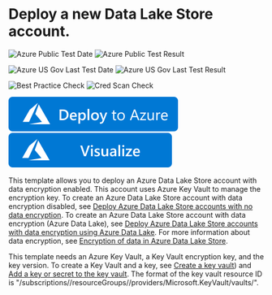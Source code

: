 # Deploy a new Data Lake Store account.

![Azure Public Test Date](https://azurequickstartsservice.blob.core.windows.net/badges/101-data-lake-store-encryption-key-vault/PublicLastTestDate.svg)
![Azure Public Test Result](https://azurequickstartsservice.blob.core.windows.net/badges/101-data-lake-store-encryption-key-vault/PublicDeployment.svg)

![Azure US Gov Last Test Date](https://azurequickstartsservice.blob.core.windows.net/badges/101-data-lake-store-encryption-key-vault/FairfaxLastTestDate.svg)
![Azure US Gov Last Test Result](https://azurequickstartsservice.blob.core.windows.net/badges/101-data-lake-store-encryption-key-vault/FairfaxDeployment.svg)

![Best Practice Check](https://azurequickstartsservice.blob.core.windows.net/badges/101-data-lake-store-encryption-key-vault/BestPracticeResult.svg)
![Cred Scan Check](https://azurequickstartsservice.blob.core.windows.net/badges/101-data-lake-store-encryption-key-vault/CredScanResult.svg)

[![Deploy To Azure](https://raw.githubusercontent.com/Azure/azure-quickstart-templates/master/1-CONTRIBUTION-GUIDE/images/deploytoazure.svg?sanitize=true)]("https://portal.azure.com/#create/Microsoft.Template/uri/https%3A%2F%2Fraw.githubusercontent.com%2FAzure%2Fazure-quickstart-templates%2Fmaster%2F101-data-lake-store-encryption-key-vault%2Fazuredeploy.json")  [![Visualize](https://raw.githubusercontent.com/Azure/azure-quickstart-templates/master/1-CONTRIBUTION-GUIDE/images/visualizebutton.svg?sanitize=true)]("http://armviz.io/#/?load=https%3A%2F%2Fraw.githubusercontent.com%2FAzure%2Fazure-quickstart-templates%2Fmaster%2F101-data-lake-store-encryption-key-vault%2Fazuredeploy.json")
    


This template allows you to deploy an Azure Data Lake Store account with data encryption enabled. This account uses Azure Key Vault to manage the encryption key. To create an Azure Data Lake Store account with data encryption disabled, see [Deploy Azure Data Lake Store accounts with no data encryption](https://azure.microsoft.com/resources/templates/101-data-lake-store-no-encryption/). To create an Azure Data Lake Store account with data encryption (Azure Data Lake), see [Deploy Azure Data Lake Store accounts with data encryption using Azure Data Lake](https://azure.microsoft.com/resources/templates/101-data-lake-store-encryption-adls/). For more information about data encryption, see [Encryption of data in Azure Data Lake Store](https://docs.microsoft.com/azure/data-lake-store/data-lake-store-encryption).

This template needs an Azure Key Vault, a Key Vault encryption key, and the key version. To create a Key Vault and a key, see [Create a key vault](https://docs.microsoft.com/azure/key-vault/key-vault-get-started.md#vault)) and [Add a key or secret to the key vault](https://docs.microsoft.com/azure/key-vault/key-vault-get-started#add). The format of the key vault resource ID is "/subscriptions/<SubscriptionID>/resourceGroups/<ResourceGroupName>/providers/Microsoft.KeyVault/vaults/<KeyVaultName>". 

